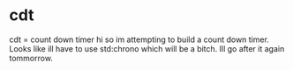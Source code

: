 # cdt
cdt = count down timer
hi so im attempting to build a count down timer. Looks like ill have to use std:chrono which will be a bitch. Ill
go after it again tommorrow.
